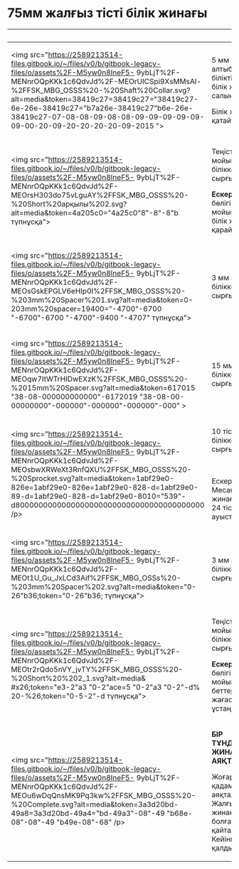 # 75мм жалғыз тісті білік жинағы

| ​                                                                                                                                                                                                                                                                                                                   | ​                                                                                                                                                                                      |
| ------------------------------------------------------------------------------------------------------------------------------------------------------------------------------------------------------------------------------------------------------------------------------------------------------------------- | -------------------------------------------------------------------------------------------------------------------------------------------------------------------------------------- |
| <p></p><p><img src="https://2589213514-files.gitbook.io/~/files/v0/b/gitbook-legacy-files/o/assets%2F-M5yw0n8IneF5- 9ybLjT%2F-MENnrOQpKKk1c6QdvJd%2F-MEOrUICSpi9XsMMsAl-%2FFSK_MBG_OSSS%20-%20Shaft%20Collar.svg?alt=media&#x26;token=38419c27=38419c27="38419c27-6e-26e-38419c27="b7a26e-38419c27"b6e-26e-38419c27-07-08-08-09-08-08-09-09-09-09-09-09-00-20-09-20-20-20-20-09-2015 "></p> | <p>5 мм x 75 мм алтыбұрышты біліктің соңына білік жағасын салыңыз.</p><p>Білік жағасын қатайтыңыз.</p> |
| <p></p><p><img src="https://2589213514-files.gitbook.io/~/files/v0/b/gitbook-legacy-files/o/assets%2F-M5yw0n8IneF5- 9ybLjT%2F-MENnrOQpKKk1c6QdvJd%2F-MEOrsH303do75vLguAY%2FFSK_MBG_OSSS%20-%20Short%20арқылы%202.svg?alt=media&#x26;token=4a205c0="4a25c0"8"-8"-8"b түпнұсқа"></p> | <p>Теңістікті мойынтіректі – білікке қысқаша сырғытыңыз.</p><p><strong></strong></p><p><strong>Ескертпе:</strong> кішірек бөлігі мойынтіректері білік жағасына қарай.</p> |
| <p></p><p><img src="https://2589213514-files.gitbook.io/~/files/v0/b/gitbook-legacy-files/o/assets%2F-M5yw0n8IneF5- 9ybLjT%2F-MENnrOQpKKk1c6QdvJd%2F-MEOsGskEPGLV6eHIp0I%2FFSK_MBG_OSSS%20-%203mm%20Spacer%201.svg?alt=media&#x26;token=0-203mm%20spacer=19400="-4700"-6700 "-6700"-6700 "-4700"-9400 "-4707" түпнұсқа"></p> | 3 мм аралықты білікке сырғытыңыз. |
| <p></p><p><img src="https://2589213514-files.gitbook.io/~/files/v0/b/gitbook-legacy-files/o/assets%2F-M5yw0n8IneF5- 9ybLjT%2F-MENnrOQpKKk1c6QdvJd%2F-MEOqw7ItWTrHIDwEXzK%2FFSK_MBG_OSSS%20-%2015mm%20Spacer.svg?alt=media&#x26;token=617015 "38-08-000000000000"-6172019 "38-08-00-00000000"-000000"-000000"-000000"-000" ></p> | 15 мм аралықты білікке сырғытыңыз. |
| <p></p><p><img src="https://2589213514-files.gitbook.io/~/files/v0/b/gitbook-legacy-files/o/assets%2F-M5yw0n8IneF5- 9ybLjT%2F-MENnrOQpKKk1c6QdvJd%2F-MEOsbwXRWeXt3RnfQXU%2FFSK_MBG_OSSS%20-%20Sprocket.svg?alt=media&#x26;token=1abf29e0-826e=1abf29e0-826e=1abf29e0-828-d=1abf29e0-89-d=1abf29e0-828-d=1abf29e0-8010="539"-d80000000000000000000000000000000000000000 /p> | <p>10 тісті №25 тісті білікке сырғытыңыз.</p><p>​</p><p>Ескертпе: Mecanum жетек жинағы үшін тісті 24 тісті шкивпен ауыстырыңыз</p> |
| <p></p><p><img src="https://2589213514-files.gitbook.io/~/files/v0/b/gitbook-legacy-files/o/assets%2F-M5yw0n8IneF5- 9ybLjT%2F-MENnrOQpKKk1c6QdvJd%2F-MEOt1U_Gu_JxLCd3Aif%2FFSK_MBG_OSSs%20-%203mm%20Spacer%202.svg?alt=media&#x26;token="0-26"b36;token="0-26"b36; түпнұсқа"></p> | 3 мм аралықты білікке сырғытыңыз. |
| <p></p><p><img src="https://2589213514-files.gitbook.io/~/files/v0/b/gitbook-legacy-files/o/assets%2F-M5yw0n8IneF5- 9ybLjT%2F-MENnrOQpKKk1c6QdvJd%2F-MEOtr2rQdo5nVY_jvTY%2FFSK_MBG_OSSS%20-%20Short%20%202_1.svg?alt=media& #x26;token="e3-2"a3 "0-2"ace=5 "0-2"a3 "0-2"-d% 20-%26;token="0-5-2"-d түпнұсқа"></p> | <p>Теңістікті мойынтіректі – білікке қысқаша сырғытыңыз.</p><p><strong></strong></p><p><strong>Ескертпе:</strong> кішірек бөлігі мойынтіректердің беттерін білік жағасынан алыс ұстаңыз.</p> |
| <p></p><p><img src="https://2589213514-files.gitbook.io/~/files/v0/b/gitbook-legacy-files/o/assets%2F-M5yw0n8IneF5- 9ybLjT%2F-MENnrOQpKKk1c6QdvJd%2F-MEOu6wDqQnsMK9Pq3kw%2FFSK_MBG_OSSS%20-%20Complete.svg?alt=media&#x26;token=3a3d20bd-49a8=3a3d20bd-49a4="bd-49a3"-08"-49 "b68e-08"-08"-49 "b49e-08"-68" /p> | <p><strong>БІР ТҰНДАЙДЫҚТЫ ЖИНАУ АЯҚТАЛДЫ</strong></p><p>Жоғарыдағы қадамдарды екі аяқталған Жалғыз Тісті тісті жинақтар болғанша қайталаңыз. Кейінге қалдырыңыз.</p>       |
